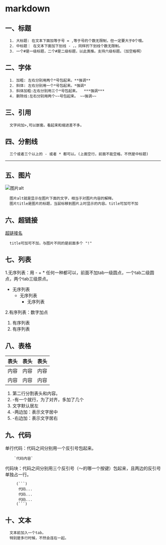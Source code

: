 # markdown 

## 一、标题
      1. 大标题: 在文本下面加等于号 = ,等于号的个数无限制，但一定要大于0个哦。
      2. 中标题： 在文本下面加下划线 - ，，同样的下划线个数无限制。
      3. 一个#是一级标题，二个#是二级标题，以此类推。支持六级标题。（加空格啊）

## 二、字体
      1. 加粗: 左右分别用两个*号包起来。**强调**
      2. 斜体: 左右分别用一个*号包起来。*强调*
      3. 斜体加粗:左右分别用三个*号包起来。  ***强调***
      4. 删除线:左右分别用两个~~号包起来。 ~~强调~~

## 三、引用
      文字间加>,可以嵌套。看起来和缩进差不多。

## 四、分割线
      三个或者三个以上的 - 或者 * 都可以。(上面空行，前面不能空格，不然是中标题)
   
---
## 五、图片

   ![图片alt](图片地址 "图片title")

      图片alt就是显示在图片下面的文字，相当于对图片内容的解释。
      图片title是图片的标题，当鼠标移到图片上时显示的内容。title可加可不加

## 六、超链接

   [超链接名](超链接地址 "超链接title")

      title可加可不加，与图片不同的是前面多个 "!" 

## 七、列表

1.无序列表：用 - + * 任何一种都可以，前面不加tab一级圆点，一个tab二级圆点，两个tab三级原点。
         
- 无序列表
   + 无序列表         
      * 无序列表
         
2.有序列表：数字加点
   
1. 有序列表
2. 有序列表       

## 八、表格

  表头|表头|表头
  -----|:-----:|------:
  内容  |  内容  |内容
  内容  |  内容  |内容

1. 第二行分割表头和内容。
2. -有一个就行，为了对齐，多加了几个
3. 文字默认居左
4. -两边加：表示文字居中
5. -右边加：表示文字居右

## 九、代码

   单行代码：代码之间分别用一个反引号包起来。

        `代码内容`

   代码块：代码之间分别用三个反引号（～的哪一个按键）包起来，且两边的反引号单独占一行。

         (```)
          代码...
          代码...
          代码...
         (```)

## 十、文本
      文本前加入一个tab，
      特别是多行时候，不然会连在一起。

